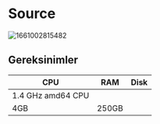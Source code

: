 # Source 

![1661002815482](https://user-images.githubusercontent.com/107190154/185748794-2c2616c5-ae6d-4123-b03b-5b6caba73e44.png)

## Gereksinimler

|CPU | RAM  | Disk  | 
|----|------|----------|
|   1.4 GHz amd64 CPU
| 4GB  | 250GB    |
